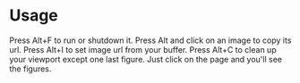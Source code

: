 # Usage
Press Alt+F to run or shutdown it.
Press Alt and click on an image to copy its url.
Press Alt+I to set image url from your buffer.
Press Alt+C to clean up your viewport except one last figure.
Just click on the page and you'll see the figures.